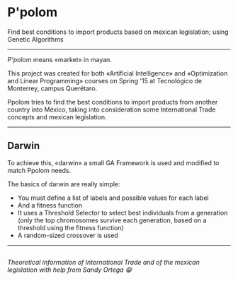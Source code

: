 # P'polom
Find best conditions to import products based on mexican legislation; using Genetic Algorithms

---

_P'polom_ means «market» in mayan.

This project was created for both «Artificial Intelligence» and «Optimization and Linear Programming» courses on Spring '15 at Tecnológico de Monterrey, campus Querétaro.

Ppolom tries to find the best conditions to import products from another country into México, taking into consideration some International Trade concepts and mexican legislation.

---

## Darwin

To achieve this, «darwin» a small GA Framework is used and modified to match Ppolom needs.

The basics of darwin are really simple:

*   You must define a list of labels and possible values for each label
*   And a fitness function
*   It uses a Threshold Selector to select best individuals from a generation (only the top chromosomes survive each generation, based on a threshold using the fitness function)
*   A random-sized crossover is used

---

## 

_Theoretical information of International Trade and of the mexican legislation  with help from Sandy Ortega :grin:_